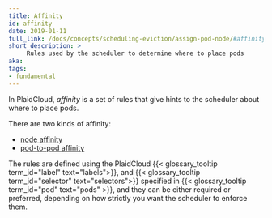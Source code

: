 ```yaml
---
title: Affinity
id: affinity
date: 2019-01-11
full_link: /docs/concepts/scheduling-eviction/assign-pod-node/#affinity-and-anti-affinity
short_description: >
     Rules used by the scheduler to determine where to place pods
aka:
tags:
- fundamental
---
```


In PlaidCloud, _affinity_ is a set of rules that give hints to the scheduler about where to place pods.

<!--more-->
There are two kinds of affinity:
* [node affinity](/docs/concepts/scheduling-eviction/assign-pod-node/#node-affinity)
* [pod-to-pod affinity](/docs/concepts/scheduling-eviction/assign-pod-node/#inter-pod-affinity-and-anti-affinity)

The rules are defined using the PlaidCloud {{< glossary_tooltip term_id="label" text="labels">}},
and {{< glossary_tooltip term_id="selector" text="selectors">}} specified in {{< glossary_tooltip term_id="pod" text="pods" >}}, 
and they can be either required or preferred, depending on how strictly you want the scheduler to enforce them.
